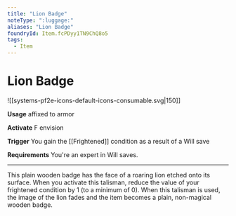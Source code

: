 ```yaml
---
title: "Lion Badge"
noteType: ":luggage:"
aliases: "Lion Badge"
foundryId: Item.fcPDyy1TN9ChQ8o5
tags:
  - Item
---
```


# Lion Badge
![[systems-pf2e-icons-default-icons-consumable.svg|150]]

**Usage** affixed to armor

**Activate** F envision

**Trigger** You gain the [[Frightened]] condition as a result of a Will save

**Requirements** You're an expert in Will saves.

* * *

This plain wooden badge has the face of a roaring lion etched onto its surface. When you activate this talisman, reduce the value of your frightened condition by 1 (to a minimum of 0). When this talisman is used, the image of the lion fades and the item becomes a plain, non-magical wooden badge.
